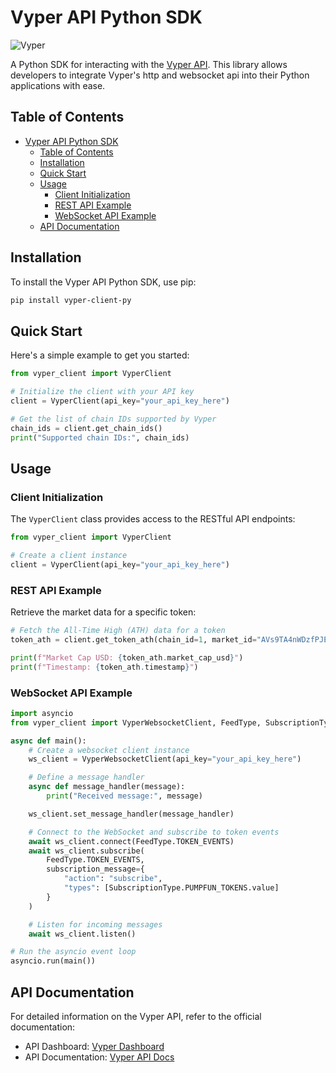 # Vyper API Python SDK

![Vyper](https://images.vyper.trade/0000/vyper-header)

A Python SDK for interacting with the [Vyper API](https://build.vyper.trade/). This library allows developers to integrate Vyper's http and websocket api into their Python applications with ease.

## Table of Contents

- [Vyper API Python SDK](#vyper-api-python-sdk)
  - [Table of Contents](#table-of-contents)
  - [Installation](#installation)
  - [Quick Start](#quick-start)
  - [Usage](#usage)
    - [Client Initialization](#client-initialization)
    - [REST API Example](#rest-api-example)
    - [WebSocket API Example](#websocket-api-example)
  - [API Documentation](#api-documentation)

## Installation

To install the Vyper API Python SDK, use pip:

```bash
pip install vyper-client-py
```

## Quick Start

Here's a simple example to get you started:

```py
from vyper_client import VyperClient

# Initialize the client with your API key
client = VyperClient(api_key="your_api_key_here")

# Get the list of chain IDs supported by Vyper
chain_ids = client.get_chain_ids()
print("Supported chain IDs:", chain_ids)
```

## Usage

### Client Initialization

The `VyperClient` class provides access to the RESTful API endpoints:

```python
from vyper_client import VyperClient

# Create a client instance
client = VyperClient(api_key="your_api_key_here")
```

### REST API Example

Retrieve the market data for a specific token:

```python
# Fetch the All-Time High (ATH) data for a token
token_ath = client.get_token_ath(chain_id=1, market_id="AVs9TA4nWDzfPJE9gGVNJMVhcQy3V9PGazuz33BfG2RA")

print(f"Market Cap USD: {token_ath.market_cap_usd}")
print(f"Timestamp: {token_ath.timestamp}")
```

### WebSocket API Example

```python
import asyncio
from vyper_client import VyperWebsocketClient, FeedType, SubscriptionType

async def main():
    # Create a websocket client instance
    ws_client = VyperWebsocketClient(api_key="your_api_key_here")

    # Define a message handler
    async def message_handler(message):
        print("Received message:", message)

    ws_client.set_message_handler(message_handler)

    # Connect to the WebSocket and subscribe to token events
    await ws_client.connect(FeedType.TOKEN_EVENTS)
    await ws_client.subscribe(
        FeedType.TOKEN_EVENTS,
        subscription_message={
            "action": "subscribe",
            "types": [SubscriptionType.PUMPFUN_TOKENS.value]
        }
    )

    # Listen for incoming messages
    await ws_client.listen()

# Run the asyncio event loop
asyncio.run(main())
```

## API Documentation

For detailed information on the Vyper API, refer to the official documentation:

- API Dashboard: [Vyper Dashboard](https://build.vyper.trade/)
- API Documentation: [Vyper API Docs](https://docs.vyper.trade/)
